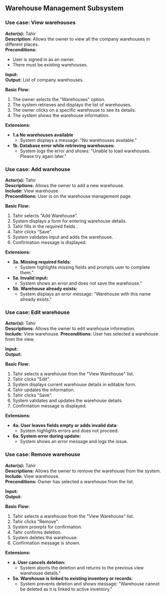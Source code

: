 ## Warehouse Management Subsystem 

### Use case: View warehouses

**Actor(s):** Tahir   
**Description:** Allows the owner to view all the company warehouses in different places.   
**Preconditions:** 
- User is signed in as an owner. 
- There must be existing warehouses.  

**Input:**   
**Output:** List of company warehouses.     

**Basic Flow:**
1. The owner selects the "Warehouses" option.   
2. The system retrieves and displays the list of warehouses.   
3. The owner clicks on a specific warehouse to see its details.  
4. The system shows the warehouse information.

**Extensions:**   
- **1.a No warehouses available**
   - System displays a message: "No warehouses available."
- **1b. Database error while retrieving warehouses:**
   - System logs the error and shows: "Unable to load warehouses. Please try again later."


### Use case: Add warehouse

**Actor(s):** Tahir   
**Descriptions:** Allows the owner to add a new warehouse.   
**Include:** View warehouse  
**Preconditions:** User is on the warehouse management page.

**Basic Flow:**   
1. Tahir selects "Add Warehouse".
2. System displays a form for entering warehouse details. 
3. Tahir fills in the required fields .
4. Tahir clicks “Save”.
5. System validates input and adds the warehouse.
6. Confirmation message is displayed.
   
**Extensions:**   
- **3a. Missing required fields:**
   - System highlights missing fields and prompts user to complete them."
- **5a. Invalid input:**
   - System shows an error and does not save the warehouse."
- **5b. Warehouse already exists:**  
   - System displays an error message: "Warehouse with this name already exists."
   

### Use case: Edit warehouse

**Actor(s):** Tahir   
**Descriptions:** Allows the owner to edit warehouse information.   
**Include:** View warehouse.
**Preconditions:** User has selected a warehouse from the view.

**Input:**    
**Output:**    

**Basic Flow:**   
1. Tahir selects a warehouse from the "View Warehouse" list.
2. Tahir clicks "Edit".
3. System displays current warehouse details in editable form.
4. Tahir updates the information.
5. Tahir clicks “Save”.
6. System validates and updates the warehouse details.
7. Confirmation message is displayed.
   
**Extensions:**   
- **4a. User leaves fields empty or adds invalid data:**
   - System highlights errors and does not proceed.
- **6a. System error during update:**
   - System shows an error message and logs the issue. 


### Use case: Remove warehouse

**Actor(s):** Tahir   
**Descriptions:** Allows the owner to remove the warehouse from the system.      
**Include:** View warehouse.  
**Preconditions:** Owner has selected a warehouse from the list.

**Input:**    
**Output:**


**Basic Flow:**   
1. Tahir selects a warehouse from the "View Warehouse" list.
2. Tahir clicks "Remove".
3. System prompts for confirmation.
4. Tahir confirms deletion.
5. System deletes the warehouse.
6. Confirmation message is shown.
   
**Extensions:**   
- **a. User cancels deletion:**
   - System aborts the deletion and returns to the previous view warehouse details."
- **5a. Warehouse is linked to existing inventory or records:**
   - System prevents deletion and shows message: "Warehouse cannot be deleted as it is linked to active inventory."
















   
